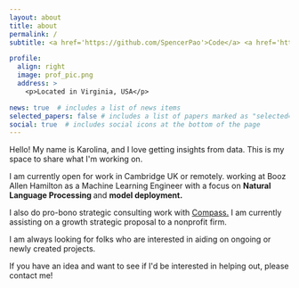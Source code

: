 ```yaml
---
layout: about
title: about
permalink: /
subtitle: <a href='https://github.com/SpencerPao'>Code</a> <a href='https://www.youtube.com/c/SpencerPaoHere'>Chill</a> <b> Imagine </b>

profile:
  align: right
  image: prof_pic.png
  address: >
    <p>Located in Virginia, USA</p>

news: true  # includes a list of news items
selected_papers: false # includes a list of papers marked as "selected={true}"
social: true  # includes social icons at the bottom of the page
---
```

Hello! My name is Karolina, and I love getting insights from data. This is my space to share what I'm working on.

I am currently open for work in Cambridge UK or remotely.
working at Booz Allen Hamilton as a Machine Learning Engineer with a focus on <b>Natural Language Processing </b> and <b>model deployment.</b>

I also do pro-bono strategic consulting work with [Compass.](https://compassprobono.org/) I am currently assisting on a growth strategic proposal to a nonprofit firm.

I am always looking for folks who are interested in aiding on ongoing or newly created projects.

If you have an idea and want to see if I'd be interested in helping out, please contact me!
